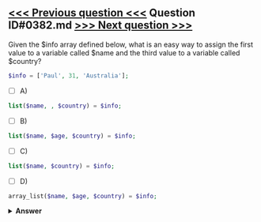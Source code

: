[<<< Previous question <<<](0381.md)   Question ID#0382.md   [>>> Next question >>>](0383.md)
---

Given the $info array defined below, what is an easy way to assign the first value to a variable called $name and the third value to a variable called $country?
```php
$info = ['Paul', 31, 'Australia'];
```

- [ ] A)
```php
list($name, , $country) = $info;
```

- [ ] B)
```php
list($name, $age, $country) = $info;
```

- [ ] C)
```php
list($name, $country) = $info;
```

- [ ] D)
```php
array_list($name, $age, $country) = $info;
```


<details><summary><b>Answer</b></summary>
<p>
  Answer: <strong>A, B</strong>
</p>
</details>
